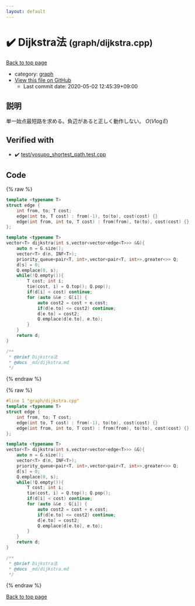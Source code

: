 ```yaml
---
layout: default
---
```


<!-- mathjax config similar to math.stackexchange -->
<script type="text/javascript" async
  src="https://cdnjs.cloudflare.com/ajax/libs/mathjax/2.7.5/MathJax.js?config=TeX-MML-AM_CHTML">
</script>
<script type="text/x-mathjax-config">
  MathJax.Hub.Config({
    TeX: { equationNumbers: { autoNumber: "AMS" }},
    tex2jax: {
      inlineMath: [ ['$','$'] ],
      processEscapes: true
    },
    "HTML-CSS": { matchFontHeight: false },
    displayAlign: "left",
    displayIndent: "2em"
  });
</script>

<script type="text/javascript" src="https://cdnjs.cloudflare.com/ajax/libs/jquery/3.4.1/jquery.min.js"></script>
<script src="https://cdn.jsdelivr.net/npm/jquery-balloon-js@1.1.2/jquery.balloon.min.js" integrity="sha256-ZEYs9VrgAeNuPvs15E39OsyOJaIkXEEt10fzxJ20+2I=" crossorigin="anonymous"></script>
<script type="text/javascript" src="../../assets/js/copy-button.js"></script>
<link rel="stylesheet" href="../../assets/css/copy-button.css" />


# :heavy_check_mark: Dijkstra法 <small>(graph/dijkstra.cpp)</small>

<a href="../../index.html">Back to top page</a>

* category: <a href="../../index.html#f8b0b924ebd7046dbfa85a856e4682c8">graph</a>
* <a href="{{ site.github.repository_url }}/blob/master/graph/dijkstra.cpp">View this file on GitHub</a>
    - Last commit date: 2020-05-02 12:45:39+09:00




## 説明
単一始点最短路を求める。負辺があると正しく動作しない。
$O(V \log E)$

## Verified with

* :heavy_check_mark: <a href="../../verify/test/yosupo_shortest_path.test.cpp.html">test/yosupo_shortest_path.test.cpp</a>


## Code

<a id="unbundled"></a>
{% raw %}
```cpp
template <typename T>
struct edge {
    int from, to; T cost;
    edge(int to, T cost) : from(-1), to(to), cost(cost) {}
    edge(int from, int to, T cost) : from(from), to(to), cost(cost) {}
};

template <typename T>
vector<T> dijkstra(int s,vector<vector<edge<T>>> &G){
    auto n = G.size();
    vector<T> d(n, INF<T>);
    priority_queue<pair<T, int>,vector<pair<T, int>>,greater<>> Q;
    d[s] = 0;
    Q.emplace(0, s);
    while(!Q.empty()){
        T cost; int i;
        tie(cost, i) = Q.top(); Q.pop();
        if(d[i] < cost) continue;
        for (auto &&e : G[i]) {
            auto cost2 = cost + e.cost;
            if(d[e.to] <= cost2) continue;
            d[e.to] = cost2;
            Q.emplace(d[e.to], e.to);
        }
    }
    return d;
}

/**
 * @brief Dijkstra法
 * @docs _md/dijkstra.md
 */
```
{% endraw %}

<a id="bundled"></a>
{% raw %}
```cpp
#line 1 "graph/dijkstra.cpp"
template <typename T>
struct edge {
    int from, to; T cost;
    edge(int to, T cost) : from(-1), to(to), cost(cost) {}
    edge(int from, int to, T cost) : from(from), to(to), cost(cost) {}
};

template <typename T>
vector<T> dijkstra(int s,vector<vector<edge<T>>> &G){
    auto n = G.size();
    vector<T> d(n, INF<T>);
    priority_queue<pair<T, int>,vector<pair<T, int>>,greater<>> Q;
    d[s] = 0;
    Q.emplace(0, s);
    while(!Q.empty()){
        T cost; int i;
        tie(cost, i) = Q.top(); Q.pop();
        if(d[i] < cost) continue;
        for (auto &&e : G[i]) {
            auto cost2 = cost + e.cost;
            if(d[e.to] <= cost2) continue;
            d[e.to] = cost2;
            Q.emplace(d[e.to], e.to);
        }
    }
    return d;
}

/**
 * @brief Dijkstra法
 * @docs _md/dijkstra.md
 */

```
{% endraw %}

<a href="../../index.html">Back to top page</a>

